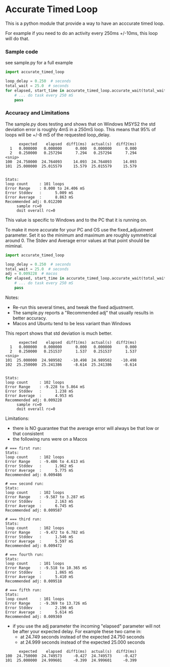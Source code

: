 # Accurate Timed Loop #

This is a python module that provide a way to have an acccurate timed loop.

For example if you need to do an activity every 250ms +/-10ms, this loop will do that.

### Sample code ###

see sample.py for a full example

```python
import accurate_timed_loop

loop_delay = 0.250  # seconds
total_wait = 25.0  # seconds
for elapsed, start_time in accurate_timed_loop.accurate_wait(total_wait, loop_delay):
    # ... do task every 250 mS
    pass
```

### Accuracy and Limitations ###

The sample.py does testing and shows that on Windows MSYS2 the std deviation error is roughly
4mS in a 250mS loop. This means that 95% of loops will be +/-8 mS of the requested loop_delay.

```text
      expected    elapsed  diff1(ms)  actual(s)  diff2(ms)
  1   0.000000   0.000000      0.000   0.000000      0.000
  2   0.250000   0.257294      7.294   0.257294      7.294
<snip>
100  24.750000  24.764093     14.093  24.764093     14.093
101  25.000000  25.015579     15.579  25.015579     15.579


Stats:
loop count     : 101 loops
Error Range    : 0.000 to 24.406 mS
Error Stddev   :      5.009 mS
Error Average  :      8.863 mS
Recommended adj: 0.012200
     sample rc=0
     doit overall rc=0
```

This value is specific to Windows and to the PC that it is running on.

To make it more accurate for your PC and OS use the fixed_adjustment parameter.
Set it so the minimum and maximum are roughly symmetrical around 0.
The Stdev and Average error values at that point should be miminal.

```python
import accurate_timed_loop

loop_delay = 0.250  # seconds
total_wait = 25.0  # seconds
adj = 0.009228  # macos
for elapsed, start_time in accurate_timed_loop.accurate_wait(total_wait, loop_delay, fixed_adjustment=adj):
    # ... do task every 250 mS
    pass
```

Notes:

* Re-run this several times, and tweak the fixed adjustment.
* The sample.py reports a "Recommended adj" that usually results in better accuracy.
* Macos and Ubuntu tend to be less variant than Windows

This report shows that std deviation is much better.

```text
      expected    elapsed  diff1(ms)  actual(s)  diff2(ms)
  1   0.000000   0.000000      0.000   0.000000      0.000
  2   0.250000   0.251537      1.537   0.251537      1.537
<snip>
101  25.000000  24.989502    -10.498  24.989502    -10.498
102  25.250000  25.241386     -8.614  25.241386     -8.614


Stats:
loop count     : 102 loops
Error Range    : -9.228 to 5.864 mS
Error Stddev   :      1.238 mS
Error Average  :      4.953 mS
Recommended adj: 0.009228
     sample rc=0
     doit overall rc=0
```

Limitations:

* there is NO guarantee that the average error will always be that low or that consistent
* the following runs were on a Macos

```text
# === first run:
Stats:
loop count     : 102 loops
Error Range    : -9.486 to 4.613 mS
Error Stddev   :      1.962 mS
Error Average  :      5.775 mS
Recommended adj: 0.009486

# === second run:
Stats:
loop count     : 102 loops
Error Range    : -9.587 to 3.287 mS
Error Stddev   :      2.163 mS
Error Average  :      6.745 mS
Recommended adj: 0.009587

# === third run:
Stats:
loop count     : 102 loops
Error Range    : -9.472 to 6.782 mS
Error Stddev   :      1.546 mS
Error Average  :      5.597 mS
Recommended adj: 0.009472

# === fourth run:
Stats:
loop count     : 101 loops
Error Range    : -9.518 to 10.365 mS
Error Stddev   :      1.865 mS
Error Average  :      5.410 mS
Recommended adj: 0.009518

# === fifth run:
Stats:
loop count     : 101 loops
Error Range    : -9.369 to 13.726 mS
Error Stddev   :      2.196 mS
Error Average  :      5.614 mS
Recommended adj: 0.009369
```

* if you use the adj parameter the incoming "elapsed" parameter will not be after your expected delay.
  For example these two came in:
    * at 24.749 seconds instead of the expected 24.750 seconds
    * at 24.999 seconds instead of the expected 25.000 seconds

```text
      expected    elapsed  diff1(ms)  actual(s)  diff2(ms)
100  24.750000  24.749573     -0.427  24.749573     -0.427
101  25.000000  24.999601     -0.399  24.999601     -0.399
```
